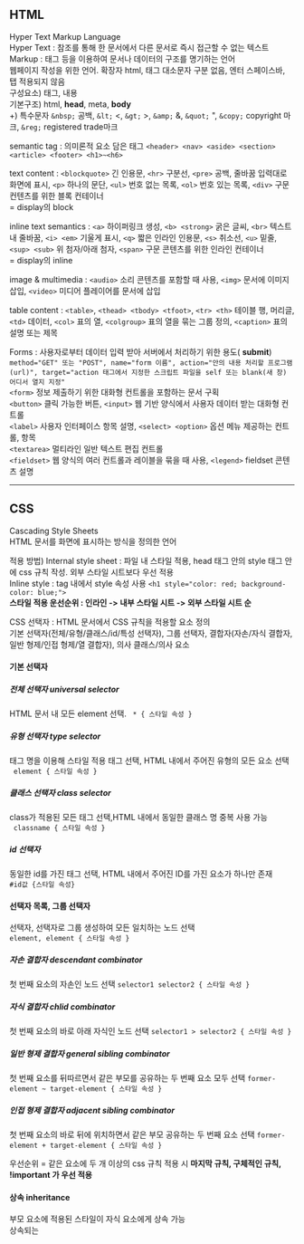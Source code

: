 ## HTML
Hyper Text Markup Language  
Hyper Text : 참조를 통해 한 문서에서 다른 문서로 즉시 접근할 수 없는 텍스트  
Markup : 태그 등을 이용하여 문서나 데이터의 구조를 명기하는 언어  
웹페이지 작성을 위한 언어. 확장자 html, 태그 대소문자 구분 없음, 엔터 스페이스바, 탭 적용되지 않음  
구성요소) 태그, 내용  
기본구조) html, **head**, meta, **body**  
+) 특수문자 ```&nbsp;``` 공백, ```&lt;``` <, ```&gt;``` >, ```&amp;``` &, ```&quot;``` ", ```&copy;``` copyright 마크, ```&reg;``` registered trade마크  
  
semantic tag : 의미론적 요소 담은 태그
```<header> <nav> <aside> <section> <article> <footer> <h1>~<h6>```  
  
text content : ```<blockquote>``` 긴 인용문, ```<hr>``` 구분선, ```<pre>``` 공백, 줄바꿈 입력대로 화면에 표시, ```<p>``` 하나의 문단, ```<ul>``` 번호 없는 목록, ```<ol>``` 번호 있는 목록, ```<div>``` 구문 컨텐츠를 위한 블록 컨테이너  
= display의 block  
  
inline text semantics : ```<a>``` 하이퍼링크 생성, ```<b> <strong>``` 굵은 글씨, ```<br>``` 텍스트 내 줄바꿈, ```<i> <em>``` 기울게 표시, ```<q>``` 짧은 인라인 인용문, ```<s>``` 취소선, ```<u>``` 밑줄, ```<sup> <sub>``` 위 첨자/아래 첨자, ```<span>``` 구문 콘텐츠를 위한 인라인 컨테이너  
= display의 inline   
  
image & multimedia : ```<audio>``` 소리 콘텐츠를 포함할 때 사용, ```<img>``` 문서에 이미지 삽입, ```<video>``` 미디어 플레이어를 문서에 삽입  
  
table content : ```<table>```, ```<thead> <tbody> <tfoot>```, ```<tr> <th>``` 테이블 행, 머리글, ```<td>``` 데이터, ```<col>``` 표의 열, ```<colgroup>``` 표의 열을 묶는 그룹 정의, ```<caption>``` 표의 설명 또는 제목  
  
Forms : 사용자로부터 데이터 입력 받아 서버에서 처리하기 위한 용도( **submit**)  
```method="GET" 또는 "POST", name="form 이름", action="안의 내용 처리할 프로그램(url)", target="action 태그에서 지정한 스크립트 파일을 self 또는 blank(새 창) 어디서 열지 지정"```  
```<form>``` 정보 제출하기 위한 대화형 컨트롤을 포함하는 문서 구획  
```<button>``` 클릭 가능한 버튼, ```<input>``` 웹 기반 양식에서 사용자 데이터 받는 대화형 컨트롤  
```<label>``` 사용자 인터페이스 항목 설명, ```<select> <option>``` 옵션 메뉴 제공하는 컨트롤, 항목  
```<textarea>``` 멀티라인 일반 텍스트 편집 컨트롤  
```<fieldset>``` 웹 양식의 여러 컨트롤과 레이블을 묶을 때 사용, ```<legend>``` fieldset 콘텐츠 설명   
    
--------------
  
## CSS
Cascading Style Sheets  
HTML 문서를 화면에 표시하는 방식을 정의한 언어  

적용 방법) 
Internal style sheet : 파일 내 스타일 적용, head 태그 안의 style 태그 안에 css 규칙 작성. 외부 스타일 시트보다 우선 적용   
Inline style : tag 내에서 style 속성 사용 ```<h1 style="color: red; background-color: blue;">```  
**스타일 적용 운선순위 : 인라인 -> 내부 스타일 시트 -> 외부 스타일 시트 순**  

CSS 선택자 : HTML 문서에서 CSS 규칙을 적용할 요소 정의  
기본 선택자(전체/유형/클래스/id/특성 선택자), 그룹 선택자, 결합자(자손/자식 결합자, 일반 형제/인접 형제/열 결합자), 의사 클래스/의사 요소  
#### 기본 선택자
##### 전체 선택자 universal selector
HTML 문서 내 모든 element 선택.  ``` * { 스타일 속성 }```  
##### 유형 선택자 type selector
태그 명을 이용해 스타일 적용 태그 선택, HTML 내에서 주어진 유형의 모든 요소 선택  
``` element { 스타일 속성 }```  
##### 클래스 선택자 class selector
class가 적용된 모든 태그 선택,HTML 내에서 동일한 클래스 명 중복 사용 가능  
``` classname { 스타일 속성 }```  
##### id 선택자
동일한 id를 가진 태그 선택, HTML 내에서 주어진 ID를 가진 요소가 하나만 존재  
```#id값 {스타일 속성}```  
  
#### 선택자 목록, 그룹 선택자
선택자, 선택자로 그룹 생성하여 모든 일치하는 노드 선택  
```element, element { 스타일 속성 }```  

##### 자손 결합자 descendant combinator
첫 번째 요소의 자손인 노드 선택 ```selector1 selector2 { 스타일 속성 }```  
##### 자식 결합자 chlid combinator
첫 번째 요소의 바로 아래 자식인 노드 선택 ```selector1 > selector2 { 스타일 속성 }```  
##### 일반 형제 결합자 general sibling combinator
첫 번째 요소를 뒤따르면서 같은 부모를 공유하는 두 번째 요소 모두 선택 ```former-element ~ target-element { 스타일 속성 }```  
##### 인접 형제 결합자 adjacent sibling combinator
첫 번째 요소의 바로 뒤에 위치하면서 같은 부모 공유하는 두 번째 요소 선택 ```former-element + target-element { 스타일 속성 }```  
   
우선순위 = 같은 요소에 두 개 이상의 css 규칙 적용 시 **마지막 규칙, 구체적인 규칙, !important 가 우선 적용**  
  
#### 상속 inheritance
부모 요소에 적용된 스타일이 자식 요소에게 상속 가능  
상속되는 
